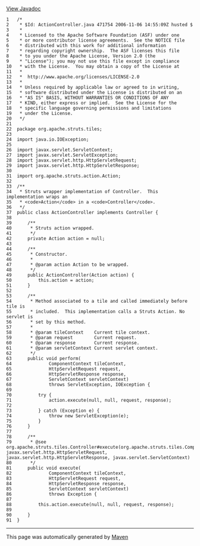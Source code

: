 [View Javadoc](../../../../../apidocs/org/apache/struts/tiles/ActionController.html.md)


    1   /*
    2    * $Id: ActionController.java 471754 2006-11-06 14:55:09Z husted $
    3    *
    4    * Licensed to the Apache Software Foundation (ASF) under one
    5    * or more contributor license agreements.  See the NOTICE file
    6    * distributed with this work for additional information
    7    * regarding copyright ownership.  The ASF licenses this file
    8    * to you under the Apache License, Version 2.0 (the
    9    * "License"); you may not use this file except in compliance
    10   * with the License.  You may obtain a copy of the License at
    11   *
    12   *  http://www.apache.org/licenses/LICENSE-2.0
    13   *
    14   * Unless required by applicable law or agreed to in writing,
    15   * software distributed under the License is distributed on an
    16   * "AS IS" BASIS, WITHOUT WARRANTIES OR CONDITIONS OF ANY
    17   * KIND, either express or implied.  See the License for the
    18   * specific language governing permissions and limitations
    19   * under the License.
    20   */
    21  
    22  package org.apache.struts.tiles;
    23  
    24  import java.io.IOException;
    25  
    26  import javax.servlet.ServletContext;
    27  import javax.servlet.ServletException;
    28  import javax.servlet.http.HttpServletRequest;
    29  import javax.servlet.http.HttpServletResponse;
    30  
    31  import org.apache.struts.action.Action;
    32  
    33  /**
    34   * Struts wrapper implementation of Controller.  This implementation wraps an
    35   * <code>Action</code> in a <code>Controller</code>.
    36   */
    37  public class ActionController implements Controller {
    38  
    39      /**
    40       * Struts action wrapped.
    41       */
    42      private Action action = null;
    43  
    44      /**
    45       * Constructor.
    46       *
    47       * @param action Action to be wrapped.
    48       */
    49      public ActionController(Action action) {
    50          this.action = action;
    51      }
    52  
    53      /**
    54       * Method associated to a tile and called immediately before tile is
    55       * included.  This implementation calls a Struts Action. No servlet is
    56       * set by this method.
    57       *
    58       * @param tileContext    Current tile context.
    59       * @param request        Current request.
    60       * @param response       Current response.
    61       * @param servletContext Current servlet context.
    62       */
    63      public void perform(
    64              ComponentContext tileContext,
    65              HttpServletRequest request,
    66              HttpServletResponse response,
    67              ServletContext servletContext)
    68              throws ServletException, IOException {
    69  
    70          try {
    71              action.execute(null, null, request, response);
    72  
    73          } catch (Exception e) {
    74              throw new ServletException(e);
    75          }
    76      }
    77  
    78      /**
    79       * @see org.apache.struts.tiles.Controller#execute(org.apache.struts.tiles.ComponentContext, javax.servlet.http.HttpServletRequest, javax.servlet.http.HttpServletResponse, javax.servlet.ServletContext)
    80       */
    81      public void execute(
    82              ComponentContext tileContext,
    83              HttpServletRequest request,
    84              HttpServletResponse response,
    85              ServletContext servletContext)
    86              throws Exception {
    87  
    88          this.action.execute(null, null, request, response);
    89  
    90      }
    91  }

------------------------------------------------------------------------

This page was automatically generated by [Maven](http://maven.apache.org/)

